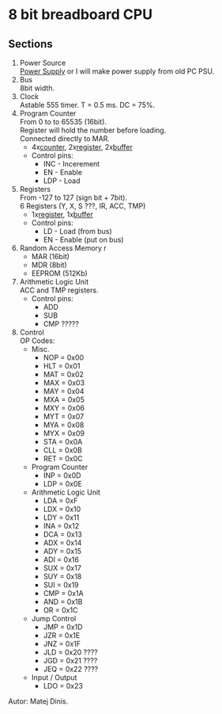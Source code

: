 # 8 bit breadboard CPU 

## Sections
1. Power Source  
[Power Supply] or I will make power supply from old PC PSU.
2. Bus  
8bit width.
3. Clock  
Astable 555 timer.
T = 0.5 ms. DC = 75%.
4. Program Counter  
From 0 to to 65535 (16bit).  
Register will hold the number before loading.  
Connected directly to MAR.  
	+ 4x[counter], 2x[register], 2x[buffer]
	+ Control pins:
  		* INC - Incerement 
  		* EN  - Enable 
  		* LDP - Load
5. Registers  
From -127 to 127 (sign bit + 7bit).  
6 Registers (Y, X, S ???, IR, ACC, TMP)  
	+ 1x[register], 1x[buffer]
	+ Control pins:
		* LD - Load (from bus)
		* EN - Enable (put on bus)
6. Random Access Memory r
	+ MAR (16bit)
	+ MDR (8bit)
    + EEPROM (512Kb)
7. Arithmetic Logic Unit  
ACC and TMP registers.  
	+ Control pins:
		* ADD
		* SUB
		* CMP ?????
8. Control  
OP Codes:
	* Misc.
		+ NOP = 0x00
		+ HLT = 0x01
		+ MAT = 0x02
		+ MAX = 0x03
		+ MAY = 0x04
		+ MXA = 0x05
		+ MXY = 0x06
		+ MYT = 0x07
		+ MYA = 0x08
		+ MYX = 0x09
		+ STA = 0x0A
		+ CLL = 0x0B
		+ RET = 0x0C
	* Program Counter
		+ INP = 0x0D
		+ LDP = 0x0E
	* Arithmetic Logic Unit
		+ LDA = 0xF
		+ LDX = 0x10
		+ LDY = 0x11
		+ INA = 0x12
		+ DCA = 0x13
		+ ADX = 0x14
		+ ADY = 0x15
		+ ADI = 0x16
		+ SUX = 0x17
		+ SUY = 0x18
		+ SUI = 0x19
		+ CMP = 0x1A
		+ AND = 0x1B
		+ OR  = 0x1C
	* Jump Control
		+ JMP = 0x1D
		+ JZR = 0x1E
		+ JNZ = 0x1F
		+ JLD = 0x20 ????
		+ JGD = 0x21 ????
		+ JEQ = 0x22 ????
	* Input / Output
		+ LDO = 0x23
	
Autor: Matej Dinis.

[counter]: https://www.tme.eu/en/details/74ls193/counters-dividers/texas-instruments/sn74ls193n/
[register]: https://www.tme.eu/en/details/sn74ls273n/flip-flops/texas-instruments/
[buffer]: https://www.tme.eu/en/details/sn74ls245n/buffers-transceivers-drivers/texas-instruments/
[Power Supply]: https://www.tme.eu/en/details/ama12er5-050200y/plug-in-power-supplies/aimtec/
[DIP switch]: https://www.tme.com/us/en-us/details/1825360-5/dip-switches/te-connectivity/
[Comparator]: https://www.tme.eu/sk/details/74ls85/komparatory/texas-instruments/sn74ls85n/
[Adder]: https://www.tme.eu/sk/en/details/nte74ls283/counters-dividers/nte-electronics/
[XOR]: https://www.tme.eu/sk/en/details/nte74ls86/gates-inverters/nte-electronics/